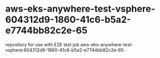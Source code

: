 # aws-eks-anywhere-test-vsphere-604312d9-1860-41c6-b5a2-e7744bb82c2e-65
repository for use with E2E test job aws-eks-anywhere-test-vsphere:604312d9-1860-41c6-b5a2-e7744bb82c2e-65
